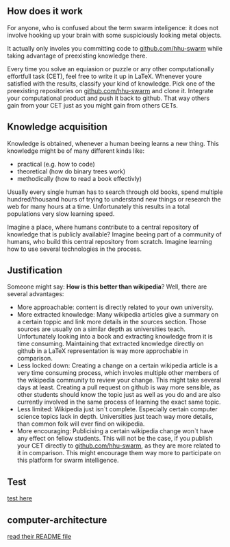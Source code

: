 ## How does it work
For anyone, who is confused about the term swarm inteligence: it does not involve hooking up your brain with some suspiciously looking metal objects.

It actually only involes you committing code to [github.com/hhu-swarm](https://github.com/hhu-swarm) while taking advantage of preexisting knowledge there.

Every time you solve an equiasion or puzzle or any other computationally effortfull task (CET), feel free to write it up in LaTeX. Whenever youre satisfied with the results, classify your kind of knowledge. Pick one of the preexisting repositories on [github.com/hhu-swarm](https://github.com/hhu-swarm) and clone it. Integrate your computational product and push it back to github. That way others gain from your CET just as you might gain from others CETs.

## Knowledge acquisition
Knowledge is obtained, whenever a human beeing learns a new thing. This knowledge might be of many different kinds like:
- practical (e.g. how to code)
- theoretical (how do binary trees work)
- methodically (how to read a book effectivly)

Usually every single human has to search through old books, spend multiple hundred/thousand hours of trying to understand new things or research the web for many hours at a time. 
Unfortunately this results in a total populations very slow learning speed.

Imagine a place, where humans contribute to a central repository of knowledge that is publicly available? Imagine beeing part of a community of humans, who build this central repository from scratch. Imagine learning how to use several technologies in the process.

## Justification

Someone might say: **How is this better than wikipedia**?
Well, there are several advantages:
- More approachable: content is directly related to your own university.
- More extracted knowledge: Many wikipedia articles give a summary on a certain toppic and link more details in the sources section. Those sources are usually on a similar depth as universities teach. Unfortunately looking into a book and extracting knowledge from it is time consuming. Maintaining that extracted knowledge directly on github in a LaTeX representation is way more approchable in comparison.
- Less locked down: Creating a change on a certain wikipedia article is a very time consuming process, which involes multiple other members of the wikipedia community to review your change. This might take several days at least. Creating a pull request on github is way more sensible, as other students should know the topic just as well as you do and are also currently involved in the same process of learning the exact same topic.
- Less limited: Wikipedia just isn`t complete. Especially certain computer science topics lack in depth. Universities just teach way more details, than common folk will ever find on wikipedia.
- More encouraging: Publicising a certain wikipedia change won`t have any effect on fellow students. This will not be the case, if you publish your CET directly to [github.com/hhu-swarm](https://github.com/hhu-swarm), as they are more related to it in comparison. This might encourage them way more to participate on this platform for swarm intelligence.

## Test
[test here](test/README.md)

## computer-architecture
[read their README file](computer-architecture/README.md)
